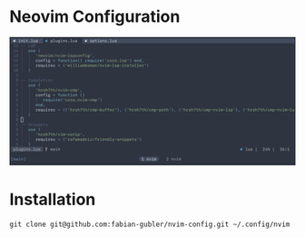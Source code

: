 # Neovim Configuration
![config preview](https://raw.githubusercontent.com/fabian-gubler/nvim-config/main/alt.png)

# Installation 
```
git clone git@github.com:fabian-gubler/nvim-config.git ~/.config/nvim
```
